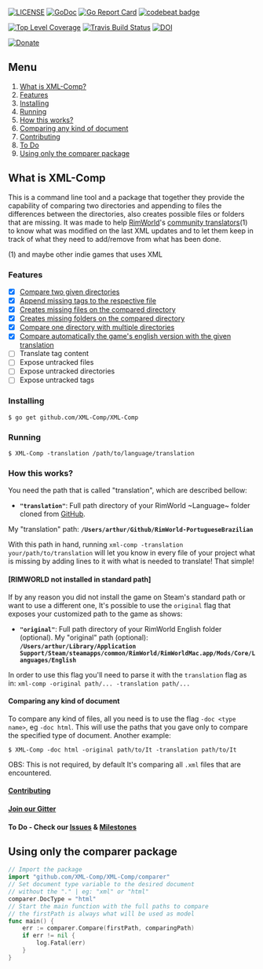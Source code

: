 [![LICENSE](https://img.shields.io/badge/license-MIT-orange.svg)](LICENSE)
[![GoDoc](https://godoc.org/github.com/XML-Comp/XML-Comp?status.png)](https://godoc.org/github.com/XML-Comp/XML-Comp)
[![Go Report Card](https://goreportcard.com/badge/github.com/XML-Comp/XML-Comp)](https://goreportcard.com/report/github.com/XML-Comp/XML-Comp)
[![codebeat badge](https://codebeat.co/badges/1600adbb-27a3-4c3b-803e-818e1834b51a)](https://codebeat.co/projects/github-com-xml-comp-xml-comp)


[![Top Level Coverage](https://coveralls.io/repos/github/XML-Comp/XML-Comp/badge.svg?branch=master)](https://coveralls.io/github/XML-Comp/XML-Comp?branch=master)
[![Travis Build Status](https://api.travis-ci.org/XML-Comp/XML-Comp.svg?branch=master)](https://travis-ci.org/XML-Comp/XML-Comp)
[![DOI](https://zenodo.org/badge/71943139.svg)](https://zenodo.org/badge/latestdoi/71943139)


[![Donate](https://www.paypalobjects.com/pt_BR/BR/i/btn/btn_donateCC_LG.gif)](https://www.paypal.com/cgi-bin/webscr?cmd=_donations&business=arxdsilva%40gmail%2ecom&lc=BR&item_name=xml%2dcomp&currency_code=USD&bn=PP%2dDonationsBF%3abtn_donateCC_LG%2egif%3aNonHosted)


## Menu
1. [What is XML-Comp?](https://github.com/xml-comp/xml-comp#what-is-XML-Comp)
2. [Features](https://github.com/xml-comp/xml-comp#features)
3. [Installing](https://github.com/xml-comp/xml-comp#installing)
4. [Running](https://github.com/xml-comp/xml-comp#running)
5. [How this works?](https://github.com/xml-comp/xml-comp#how-this-works)
6. [Comparing any kind of document](https://github.com/xml-comp/xml-comp#comparing-any-kind-of-document)
7. [Contributing](https://github.com/xml-comp/xml-comp#contributing)
8. [To Do](https://github.com/xml-comp/xml-comp#to-do---check-our-issues--milestones)
9. [Using only the comparer package](https://github.com/xml-comp/xml-comp#using-only-the-comparer-package)

## What is XML-Comp
This is a command line tool and a package that together they provide the capability of comparing two directories and appending to files the differences between the directories, also creates possible files or folders that are missing. It was made to help [RimWorld](http://rimworldgame.com/)'s [community translators](https://github.com/ludeon)(1) to know what was modified on the last XML updates and to let them keep in track of what they need to add/remove from what has been done.

(1) and maybe other indie games that uses XML

### Features
- [x] [Compare two given directories](https://github.com/XML-Comp/XML-Comp/issues/7)
- [x] [Append missing tags to the respective file](https://github.com/XML-Comp/XML-Comp/issues/8)
- [x] [Creates missing files on the compared directory](https://github.com/XML-Comp/XML-Comp/issues/9)
- [x] [Creates missing folders on the compared directory](https://github.com/XML-Comp/XML-Comp/issues/32)
- [x] [Compare one directory with multiple directories](https://github.com/XML-Comp/XML-Comp/issues/48)
- [x] [Compare automatically the game's english version with the given translation](https://github.com/XML-Comp/XML-Comp/issues?q=is%3Aissue+is%3Aclosed)
- [ ] Translate tag content
- [ ] Expose untracked files
- [ ] Expose untracked directories
- [ ] Expose untracked tags

### Installing
```
$ go get github.com/XML-Comp/XML-Comp
```

### Running
```shell
$ XML-Comp -translation /path/to/language/translation
```

### How this works?
You need the path that is called "translation", which are described bellow:
- **`"translation"`**: Full path directory of your RimWorld ~Language~ folder cloned from [GitHub](https://github.com/ludeon).

My "translation" path: **`/Users/arthur/Github/RimWorld-PortugueseBrazilian`**

With this path in hand, running `xml-comp -translation your/path/to/translation` will let you know in every file of your project what is missing by adding lines to it with what is needed to translate! That simple!

#### [RIMWORLD not installed in standard path]
If by any reason you did not install the game on Steam's standard path or want to use a different one, It's possible to use the `original` flag that exposes your customized path to the game as shows: 

- **`"original"`**: Full path directory of your RimWorld English folder (optional).
My "original" path (optional): **`/Users/arthur/Library/Application Support/Steam/steamapps/common/RimWorld/RimWorldMac.app/Mods/Core/Languages/English`**

In order to use this flag you'll need to parse it with the `translation` flag as in: `xml-comp -original path/... -translation path/...`

#### Comparing any kind of document
To compare any kind of files, all you need is to use the flag `-doc <type name>`, eg `-doc html`. This will use the paths that you gave only to compare the specified type of document. Another example:

```shell
$ XML-Comp -doc html -original path/to/It -translation path/to/It
```

OBS: This is not required, by default It's comparing all `.xml` files that are encountered.

#### [Contributing](https://github.com/XML-Comp/XML-Comp/blob/master/Contributing.md)

#### [Join our Gitter](https://gitter.im/XML-Comparer/Lobby)
#### To Do - Check our [Issues](https://github.com/XML-Comp/XML-Comp/issues) & [Milestones](https://github.com/XML-Comp/XML-Comp/milestones)

## Using only the comparer package
```go
// Import the package
import "github.com/XML-Comp/XML-Comp/comparer"
// Set document type variable to the desired document
// without the "." | eg: "xml" or "html"
comparer.DocType = "html"
// Start the main function with the full paths to compare
// the firstPath is always what will be used as model
func main() {
    err := comparer.Compare(firstPath, comparingPath)
    if err != nil {
        log.Fatal(err)
    }
}
```
